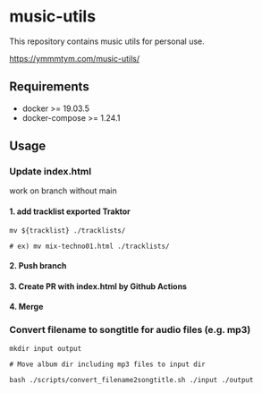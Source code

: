 # music-utils
This repository contains music utils for personal use.

https://ymmmtym.com/music-utils/

## Requirements
- docker >= 19.03.5
- docker-compose >= 1.24.1

## Usage

### Update index.html

work on branch without main

#### 1. add tracklist exported Traktor

```
mv ${tracklist} ./tracklists/

# ex) mv mix-techno01.html ./tracklists/
```

#### 2. Push branch
#### 3. Create PR with index.html by Github Actions
#### 4. Merge

### Convert filename to songtitle for audio files (e.g. mp3)

```
mkdir input output

# Move album dir including mp3 files to input dir

bash ./scripts/convert_filename2songtitle.sh ./input ./output
```
